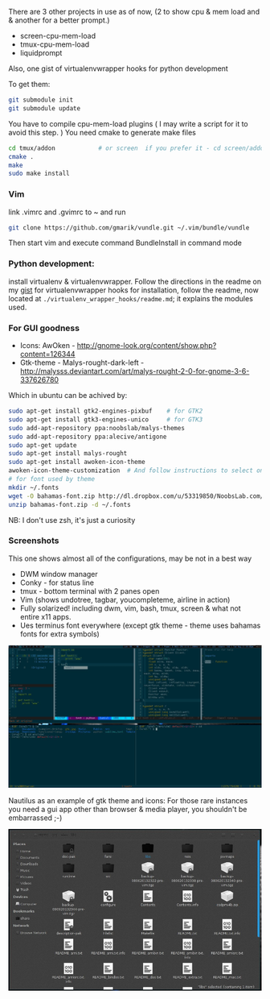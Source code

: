 There are 3 other projects in use as of now, (2 to show cpu & mem load and & another for a better prompt.)
- screen-cpu-mem-load
- tmux-cpu-mem-load
- liquidprompt 

Also, one gist of virtualenvwrapper hooks for python development

To get them:

```bash
git submodule init
git submodule update
```

You have to compile cpu-mem-load plugins ( I may write a script for it to avoid this step. )
You need cmake to generate make files

```bash
cd tmux/addon            # or screen  if you prefer it - cd screen/addon  
cmake .
make
sudo make install
```
### Vim

link .vimrc and .gvimrc to ~ and run

```bash
git clone https://github.com/gmarik/vundle.git ~/.vim/bundle/vundle
```

Then start vim and execute command BundleInstall in command mode

### Python development: 

install virtualenv & virtualenvwrapper.
Follow the directions in the readme on my [gist](https://gist.github.com/kra3/6224580) for virtualenvwrapper hooks
for installation, follow the readme, now located at `./virtualenv_wrapper_hooks/readme.md`; it explains the modules used.


### For GUI goodness

- Icons: AwOken -  http://gnome-look.org/content/show.php?content=126344
- Gtk-theme - Malys-rought-dark-left - http://malysss.deviantart.com/art/malys-rought-2-0-for-gnome-3-6-337626780

Which in ubuntu can be achived by:

``` bash
sudo apt-get install gtk2-engines-pixbuf    # for GTK2
sudo apt-get install gtk3-engines-unico     # for GTK3
sudo add-apt-repository ppa:noobslab/malys-themes
sudo add-apt-repository ppa:alecive/antigone
sudo apt-get update
sudo apt-get install malys-rought
sudo apt-get install awoken-icon-theme
awoken-icon-theme-customization  # And follow instructions to select one out of many icon variations
# for font used by theme
mkdir ~/.fonts
wget -O bahamas-font.zip http://dl.dropbox.com/u/53319850/NoobsLab.com/bahamas-font.zip
unzip bahamas-font.zip -d ~/.fonts
```


NB: I don't use zsh, it's just a curiosity

### Screenshots

This one shows almost all of the configurations, may be not in a best way
- DWM window manager
- Conky -  for status line
- tmux - bottom terminal with 2 panes open
- Vim (shows undotree, tagbar, youcompleteme, airline in action)
- Fully solarized! including dwm, vim, bash, tmux, screen & what not entire x11 apps.
- Ues terminus font everywhere (except gtk theme - theme uses bahamas fonts for extra symbols)

![DWM, Conky, tmux, Vim (shows undotree, tagbar, youcompleteme, airline in action), Fully solarized! uses terminus font](screenshots/vim-bash-tmux.jpg)

Nautilus as an example of gtk theme and icons: 
For those rare instances you need a gui app other than browser & media player, you shouldn't be embarrassed ;-)

![Nautilus as an example of gtk theme and icons](screenshots/gtk.jpg)

